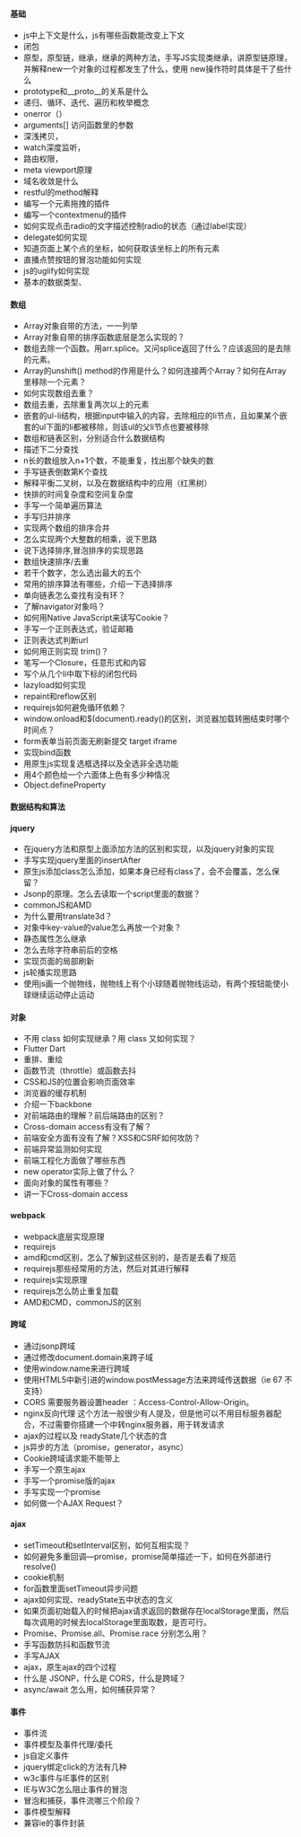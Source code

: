 #### 基础
* js中上下文是什么，js有哪些函数能改变上下文
* 闭包
* 原型，原型链，继承，继承的两种方法，手写JS实现类继承，讲原型链原理，并解释new一个对象的过程都发生了什么，使用 new操作符时具体是干了些什么
* prototype和__proto__的关系是什么
* 递归、循环、迭代、遍历和枚举概念
* onerror（）
* arguments[]          访问函数里的参数
* 深浅拷贝，
* watch深度监听，
* 路由权限，
* meta viewport原理
* 域名收敛是什么
* restful的method解释
* 编写一个元素拖拽的插件
* 编写一个contextmenu的插件
* 如何实现点击radio的文字描述控制radio的状态（通过label实现）
* delegate如何实现
* 知道页面上某个点的坐标，如何获取该坐标上的所有元素
* 直播点赞按钮的冒泡功能如何实现
* js的uglify如何实现
* 基本的数据类型、

#### 数组
* Array对象自带的方法，一一列举
* Array对象自带的排序函数底层是怎么实现的？
* 数组去除一个函数。用arr.splice。又问splice返回了什么？应该返回的是去除的元素。
* Array的unshift() method的作用是什么？如何连接两个Array？如何在Array里移除一个元素？
* 如何实现数组去重？
* 数组去重，去除重复两次以上的元素
* 嵌套的ul-li结构，根据input中输入的内容，去除相应的li节点，且如果某个嵌套的ul下面的li都被移除，则该ul的父li节点也要被移除
* 数组和链表区别，分别适合什么数据结构
* 描述下二分查找
* n长的数组放入n+1个数，不能重复，找出那个缺失的数
* 手写链表倒数第K个查找
* 解释平衡二叉树，以及在数据结构中的应用（红黑树）
* 快排的时间复杂度和空间复杂度
* 手写一个简单遍历算法
* 手写归并排序
* 实现两个数组的排序合并
* 怎么实现两个大整数的相乘，说下思路
* 说下选择排序,冒泡排序的实现思路
* 数组快速排序/去重
* 若干个数字，怎么选出最大的五个
* 常用的排序算法有哪些，介绍一下选择排序
* 单向链表怎么查找有没有环？
* 了解navigator对象吗？
* 如何用Native JavaScript来读写Cookie？
* 手写一个正则表达式，验证邮箱
* 正则表达式判断url
* 如何用正则实现 trim()？
* 笔写一个Closure，任意形式和内容
* 写个从几个li中取下标的闭包代码
* lazyload如何实现
* repaint和reflow区别
* requirejs如何避免循环依赖？
* window.onload和$(document).ready()的区别，浏览器加载转圈结束时哪个时间点？
* form表单当前页面无刷新提交 target iframe
* 实现bind函数
* 用原生js实现复选框选择以及全选非全选功能
* 用4个颜色给一个六面体上色有多少种情况
* Object.defineProperty
#### 数据结构和算法

#### jquery
* 在jquery方法和原型上面添加方法的区别和实现，以及jquery对象的实现
* 手写实现jquery里面的insertAfter
* 原生js添加class怎么添加，如果本身已经有class了，会不会覆盖，怎么保留？
* Jsonp的原理。怎么去读取一个script里面的数据？
* commonJS和AMD
* 为什么要用translate3d？
* 对象中key-value的value怎么再放一个对象？
* 静态属性怎么继承
* 怎么去除字符串前后的空格
* 实现页面的局部刷新
* js轮播实现思路
* 使用js画一个抛物线，抛物线上有个小球随着抛物线运动，有两个按钮能使小球继续运动停止运动

#### 对象
* 不用 class 如何实现继承？用 class 又如何实现？
* Flutter  Dart 
* 重排、重绘
* 函数节流（throttle）或函数去抖
* CSS和JS的位置会影响页面效率
* 浏览器的缓存机制
* 介绍一下backbone
* 对前端路由的理解？前后端路由的区别？
* Cross-domain access有没有了解？
* 前端安全方面有没有了解？XSS和CSRF如何攻防？
* 前端异常监测如何实现
* 前端工程化方面做了哪些东西
* new operator实际上做了什么？
* 面向对象的属性有哪些？
* 讲一下Cross-domain access

#### webpack
* webpack底层实现原理
* requirejs
* amd和cmd区别，怎么了解到这些区别的，是否是去看了规范
* requirejs那些经常用的方法，然后对其进行解释
* requirejs实现原理
* requirejs怎么防止重复加载
* AMD和CMD，commonJS的区别

#### 跨域
* 通过jsonp跨域
* 通过修改document.domain来跨子域
* 使用window.name来进行跨域
* 使用HTML5中新引进的window.postMessage方法来跨域传送数据（ie 67 不支持）
* CORS 需要服务器设置header ：Access-Control-Allow-Origin。
* nginx反向代理 这个方法一般很少有人提及，但是他可以不用目标服务器配合，不过需要你搭建一个中转nginx服务器，用于转发请求
* ajax的过程以及 readyState几个状态的含
* js异步的方法（promise，generator，async）
* Cookie跨域请求能不能带上
* 手写一个原生ajax
* 手写一个promise版的ajax
* 手写实现一个promise
* 如何做一个AJAX Request？

#### ajax
* setTimeout和setInterval区别，如何互相实现？
* 如何避免多重回调—promise，promise简单描述一下，如何在外部进行resolve()
* cookie机制
* for函数里面setTimeout异步问题
* ajax如何实现、readyState五中状态的含义
* 如果页面初始载入的时候把ajax请求返回的数据存在localStorage里面，然后每次调用的时候去localStorage里面取数，是否可行。
* Promise、Promise.all、Promise.race 分别怎么用？
* 手写函数防抖和函数节流
* 手写AJAX
* ajax，原生ajax的四个过程
* 什么是 JSONP，什么是 CORS，什么是跨域？
* async/await 怎么用，如何捕获异常？

#### 事件
* 事件流
* 事件模型及事件代理/委托
* js自定义事件
* jquery绑定click的方法有几种
* w3c事件与IE事件的区别
* IE与W3C怎么阻止事件的冒泡
* 冒泡和捕获，事件流哪三个阶段？
* 事件模型解释
* 兼容ie的事件封装
